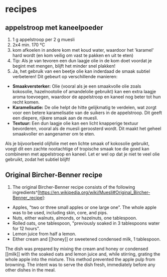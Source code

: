 # recipes
## appelstroop met kaneelpoeder
1. 1 g appelstroop per 2 g muesli
2. 2x4 min. 170 °C
3. kom afkoelen in andere kom met koud water, waardoor het 'karamel' hard wordt (en kom veilig om vast te pakken en uit te eten)
4. Tip: Als je van tevoren een dun laagje olie in de kom doet voordat je begint met mengen, blijft het minder snel plakken!
5. Ja, het gebruik van een beetje olie kan inderdaad de smaak subtiel verbeteren! Dit gebeurt op verschillende manieren:

- **Smaakversterker:** Olie (vooral als je een smaakvolle olie zoals kokosolie, hazelnootolie of amandelolie gebruikt) kan een extra laagje aroma toevoegen, waardoor de appelstroop en kaneel nog beter tot hun recht komen.
- **Karamelisatie:** De olie helpt de hitte gelijkmatig te verdelen, wat zorgt voor een betere karamelisatie van de suikers in de appelstroop. Dit geeft een diepere, rijkere smaak aan de muesli.
- **Textuur:** Een dun laagje olie kan een licht knapperige textuur bevorderen, vooral als de muesli geroosterd wordt. Dit maakt het geheel smaakvoller en aangenamer om te eten.

Als je bijvoorbeeld olijfolie met een lichte smaak of kokosolie gebruikt, voegt dit een zachte nootachtige of tropische smaak toe die goed kan combineren met appelstroop en kaneel. Let er wel op dat je niet te veel olie gebruikt, zodat het subtiel blijft!

## Original Bircher-Benner recipe
1. The original Bircher-Benner recipe consists of the following ingredients^[https://en.wikipedia.org/wiki/Muesli#Original_Bircher-Benner_recipe]:
- Apples, "two or three small apples or one large one". The whole apple was to be used, including skin, core, and pips.
- Nuts, either walnuts, almonds, or hazelnuts, one tablespoon.
- Rolled oats, one tablespoon, "previously soaked in 3 tablespoons water for 12 hours".
- Lemon juice from half a lemon.
- Either cream and [[honey]] or sweetened condensed milk, 1 tablespoon.

The dish was prepared by mixing the cream and honey or condensed [[milk]] with the soaked oats and lemon juice and, while stirring, grating the whole apple into the mixture. This method prevented the apple pulp from browning. The intent was to serve the dish fresh, immediately before any other dishes in the meal.